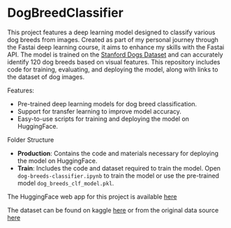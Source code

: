 # DogBreedClassifier

This project features a deep learning model designed to classify various dog breeds from images. Created as part of my personal journey through the Fastai deep learning course, it aims to enhance my skills with the Fastai API. The model is trained on the [Stanford Dogs Dataset](https://www.kaggle.com/datasets/jessicali9530/stanford-dogs-dataset) and can accurately identify 120 dog breeds based on visual features. This repository includes code for training, evaluating, and deploying the model, along with links to the dataset of dog images.

Features:

- Pre-trained deep learning models for dog breed classification.
- Support for transfer learning to improve model accuracy.
- Easy-to-use scripts for training and deploying the model on HuggingFace.

Folder Structure

- **Production**: Contains the code and materials necessary for deploying the model on HuggingFace.
- **Train**: Includes the code and dataset required to train the model. Open `dog-breeds-classifier.ipynb` to train the model or use the pre-trained model `dog_breeds_clf_model.pkl`.

The HuggingFace web app for this project is available [here](https://huggingface.co/spaces/infin1ty/DogBreedClassifier)

The dataset can be found on kaggle [here](https://www.kaggle.com/datasets/jessicali9530/stanford-dogs-dataset) or from the original data source [here](http://vision.stanford.edu/aditya86/ImageNetDogs/)
